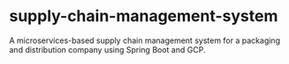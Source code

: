 # supply-chain-management-system
A microservices-based supply chain management system for a packaging and distribution company using Spring Boot and GCP.

